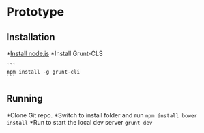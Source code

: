 # Prototype

## Installation

*[Install node.js](http://nodejs.org/download/)
*Install Grunt-CLS

	```
	npm install -g grunt-cli
	```

## Running
*Clone Git repo.
*Switch to install folder and run
	```
	npm ínstall
	bower install
	```
*Run to start the local dev server
 	```
	grunt dev
	```


